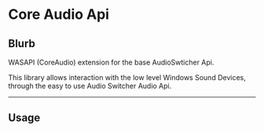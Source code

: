 Core Audio Api
=================

Blurb
------

WASAPI (CoreAudio) extension for the base AudioSwticher Api.

This library allows interaction with the low level Windows Sound Devices, through the easy to use Audio Switcher Audio
Api.


- - -

Usage
------

